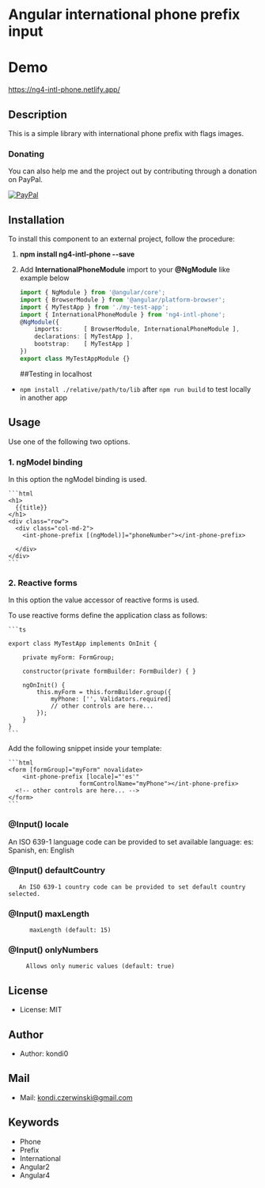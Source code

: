 # Angular international phone prefix input

# Demo
https://ng4-intl-phone.netlify.app/

## Description
This is a simple library with international phone prefix with flags images.

### Donating

You can also help me and the project out by contributing through a donation on PayPal.
<p>
    <a href="https://paypal.me/konradczerw?country.x=ES&locale.x=es_ES" target="_blank">
        <img src="https://img.shields.io/badge/paypal-Konrad%20Czerwinski-blue.svg?logo=paypal&logoWidth=30&logoColor=00457C&style=popout-square" alt="PayPal"/>
    </a>
</p>

## Installation

To install this component to an external project, follow the procedure:

1. __npm install ng4-intl-phone --save__

2. Add __InternationalPhoneModule__ import to your __@NgModule__ like example below
    ```ts
    import { NgModule } from '@angular/core';
    import { BrowserModule } from '@angular/platform-browser';
    import { MyTestApp } from './my-test-app';
    import { InternationalPhoneModule } from 'ng4-intl-phone';
    @NgModule({
        imports:      [ BrowserModule, InternationalPhoneModule ],
        declarations: [ MyTestApp ],
        bootstrap:    [ MyTestApp ]
    })
    export class MyTestAppModule {}
    ```

   ##Testing in localhost
- `npm install ./relative/path/to/lib` after `npm run build` to test locally in another app

## Usage

Use one of the following two options.

### 1. ngModel binding

In this option the ngModel binding is used.

    ```html
    <h1>
      {{title}}
    </h1>
    <div class="row">
      <div class="col-md-2">
        <int-phone-prefix [(ngModel)]="phoneNumber"></int-phone-prefix>
    
      </div>
    </div>
    ```

### 2. Reactive forms

In this option the value accessor of reactive forms is used.

To use reactive forms define the application class as follows:

    ```ts
    
    export class MyTestApp implements OnInit {
    
        private myForm: FormGroup;
    
        constructor(private formBuilder: FormBuilder) { }
    
        ngOnInit() {
            this.myForm = this.formBuilder.group({
                myPhone: ['', Validators.required]
                // other controls are here...
            });
        }
    }
    ```

Add the following snippet inside your template:

    ```html
    <form [formGroup]="myForm" novalidate>
        <int-phone-prefix [locale]="'es'"
                        formControlName="myPhone"></int-phone-prefix>
      <!-- other controls are here... -->
    </form>
    ```
### @Input() locale
An ISO 639-1 language code can be provided to set available language:
es: Spanish,
en: English

### @Input() defaultCountry
       An ISO 639-1 country code can be provided to set default country selected.

### @Input() maxLength
          maxLength (default: 15)

### @Input() onlyNumbers
         Allows only numeric values (default: true)

## License
* License: MIT

## Author
* Author: kondi0

## Mail
* Mail: kondi.czerwinski@gmail.com

## Keywords
* Phone
* Prefix
* International
* Angular2
* Angular4
